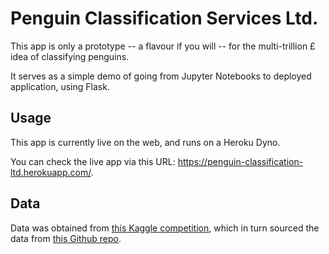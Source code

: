 # Penguin Classification Services Ltd. 
This app is only a prototype -- a flavour if you will -- for the multi-trillion £ idea of classifying penguins. 

It serves as a simple demo of going from Jupyter Notebooks to deployed application, using Flask. 

## Usage 
This app is currently live on the web, and runs on a Heroku Dyno. 

You can check the live app via this URL: https://penguin-classification-ltd.herokuapp.com/. 


## Data 
Data was obtained from [this Kaggle competition](https://www.kaggle.com/parulpandey/palmer-archipelago-antarctica-penguin-data), which in turn sourced the data from [this Github repo](https://github.com/allisonhorst/palmerpenguins).
